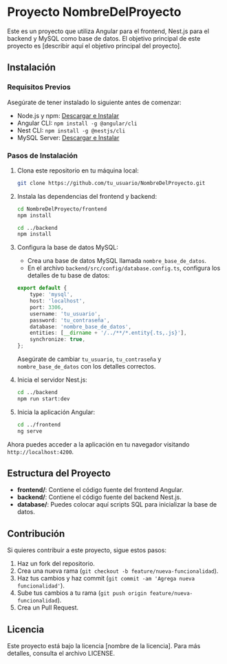 # Proyecto NombreDelProyecto

Este es un proyecto que utiliza Angular para el frontend, Nest.js para el backend y MySQL como base de datos. El objetivo principal de este proyecto es [describir aquí el objetivo principal del proyecto].

## Instalación

### Requisitos Previos

Asegúrate de tener instalado lo siguiente antes de comenzar:

- Node.js y npm: [Descargar e Instalar](https://nodejs.org/)
- Angular CLI: `npm install -g @angular/cli`
- Nest CLI: `npm install -g @nestjs/cli`
- MySQL Server: [Descargar e Instalar](https://dev.mysql.com/downloads/mysql/)

### Pasos de Instalación

1. Clona este repositorio en tu máquina local:

    ```bash
    git clone https://github.com/tu_usuario/NombreDelProyecto.git
    ```

2. Instala las dependencias del frontend y backend:

    ```bash
    cd NombreDelProyecto/frontend
    npm install

    cd ../backend
    npm install
    ```

3. Configura la base de datos MySQL:

    - Crea una base de datos MySQL llamada `nombre_base_de_datos`.
    - En el archivo `backend/src/config/database.config.ts`, configura los detalles de tu base de datos:

    ```typescript
    export default {
        type: 'mysql',
        host: 'localhost',
        port: 3306,
        username: 'tu_usuario',
        password: 'tu_contraseña',
        database: 'nombre_base_de_datos',
        entities: [__dirname + '/../**/*.entity{.ts,.js}'],
        synchronize: true,
    };
    ```

    Asegúrate de cambiar `tu_usuario`, `tu_contraseña` y `nombre_base_de_datos` con los detalles correctos.

4. Inicia el servidor Nest.js:

    ```bash
    cd ../backend
    npm run start:dev
    ```

5. Inicia la aplicación Angular:

    ```bash
    cd ../frontend
    ng serve
    ```

Ahora puedes acceder a la aplicación en tu navegador visitando `http://localhost:4200`.

## Estructura del Proyecto

- **frontend/**: Contiene el código fuente del frontend Angular.
- **backend/**: Contiene el código fuente del backend Nest.js.
- **database/**: Puedes colocar aquí scripts SQL para inicializar la base de datos.

## Contribución

Si quieres contribuir a este proyecto, sigue estos pasos:

1. Haz un fork del repositorio.
2. Crea una nueva rama (`git checkout -b feature/nueva-funcionalidad`).
3. Haz tus cambios y haz commit (`git commit -am 'Agrega nueva funcionalidad'`).
4. Sube tus cambios a tu rama (`git push origin feature/nueva-funcionalidad`).
5. Crea un Pull Request.

## Licencia

Este proyecto está bajo la licencia [nombre de la licencia]. Para más detalles, consulta el archivo LICENSE.

